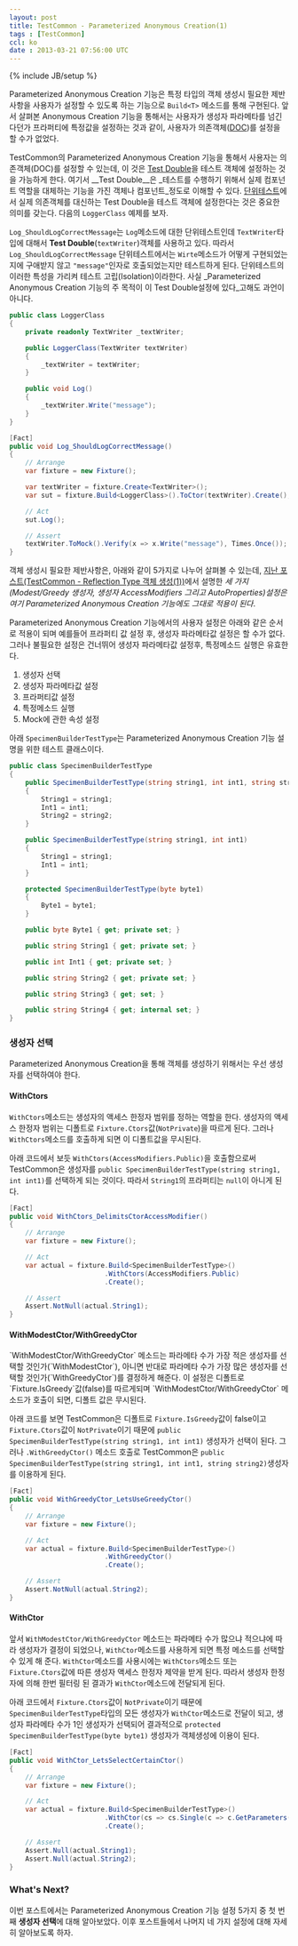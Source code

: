 ```yaml
---
layout: post
title: TestCommon - Parameterized Anonymous Creation(1)
tags : [TestCommon]
ccl: ko
date : 2013-03-21 07:56:00 UTC
---
```

{% include JB/setup %}

Parameterized Anonymous Creation 기능은 특정 타입의 객체 생성시
필요한 제반사항을 사용자가 설정할 수 있도록 하는 기능으로 `Build<T>` 메소드를 통해 구현된다.
앞서 살펴본 Anonymous Creation 기능을 통해서는 사용자가 생성자 파라메타를 넘긴다던가
프라퍼티에 특정값을 설정하는 것과 같이, 사용자가 의존객체([DOC])를 설정을 할 수가 없었다.

TestCommon의 Parameterized Anonymous Creation 기능을 통해서 사용자는 의존객체(DOC)를 설정할 수 있는데,
이 것은 [Test Double]을 테스트 객체에 설정하는 것을 가능하게 한다.
여기서 __Test Double__은 _테스트를 수행하기 위해서 실제 컴포넌트 역할을 대체하는 기능을 가진 객체나 컴포넌트_정도로 이해할 수 있다.
[단위테스트]에서 실제 의존객체를 대신하는 Test Double을 테스트 객체에 설정한다는 것은 중요한 의미를 갖는다.
다음의 `LoggerClass` 예제를 보자.

`Log_ShouldLogCorrectMessage`는 `Log`메소드에 대한 단위테스트인데
`TextWriter`타입에 대해서 __Test Double__(`textWriter`)객체를 사용하고 있다.
따라서 `Log_ShouldLogCorrectMessage` 단위테스트에서는 `Wirte`메소드가 어떻게 구현되었는지에 구애받지 않고
`"message"`인자로 호출되었는지만 테스트하게 된다. 단위테스트의 이러한 특성을 가리켜 테스트 고립(Isolation)이라한다.
사실 _Parameterized Anonymous Creation 기능의 주 목적이 이 Test Double설정에 있다_고해도 과언이 아니다.

```c#
public class LoggerClass
{
    private readonly TextWriter _textWriter;

    public LoggerClass(TextWriter textWriter)
    {
        _textWriter = textWriter;
    }

    public void Log()
    {
        _textWriter.Write("message");
    }
}

[Fact]
public void Log_ShouldLogCorrectMessage()
{
    // Arrange
    var fixture = new Fixture();

    var textWriter = fixture.Create<TextWriter>();
    var sut = fixture.Build<LoggerClass>().ToCtor(textWriter).Create();

    // Act
    sut.Log();

    // Assert
    textWriter.ToMock().Verify(x => x.Write("message"), Times.Once());
}
```

<!-- break -->

객체 생성시 필요한 제반사항은, 아래와 같이 5가지로 나누어 살펴볼 수 있는데,
[지난 포스트\(TestCommon - Reflection Type 객체 생성(1))]에서 설명한
_세 가지(Modest/Greedy 생성자, 생성자 AccessModifiers 그리고 AutoProperties)설정은
여기 Parameterized Anonymous Creation 기능에도 그대로 적용이 된다_.

Parameterized Anonymous Creation 기능에서의 사용자 설정은 아래와 같은 순서로 적용이 되며
예를들어 프라퍼티 값 설정 후, 생성자 파라메타값 설정은 할 수가 없다. 그러나 불필요한 설정은 건너뛰어
생성자 파라메타값 설정후, 특정메소드 실행은 유효한다.

1. 생성자 선택
2. 생성자 파라메타값 설정
3. 프라퍼티값 설정
4. 특정메소드 실행
5. Mock에 관한 속성 설정

아래 `SpecimenBuilderTestType`는 Parameterized Anonymous Creation 기능 설명을 위한
테스트 클래스이다.

<a id="SpecimenBuilderTestType"></a>

```c#
public class SpecimenBuilderTestType
{
    public SpecimenBuilderTestType(string string1, int int1, string string2)
    {
        String1 = string1;
        Int1 = int1;
        String2 = string2;
    }

    public SpecimenBuilderTestType(string string1, int int1)
    {
        String1 = string1;
        Int1 = int1;
    }

    protected SpecimenBuilderTestType(byte byte1)
    {
        Byte1 = byte1;
    }

    public byte Byte1 { get; private set; }

    public string String1 { get; private set; }

    public int Int1 { get; private set; }

    public string String2 { get; private set; }

    public string String3 { get; set; }

    public string String4 { get; internal set; }
}
```

<h3>생성자 선택</h3>

Parameterized Anonymous Creation을 통해 객체를 생성하기 위해서는 우선
생성자를 선택하여야 한다.

#### WithCtors
`WithCtors`메소드는 생성자의 액세스 한정자 범위를 정하는 역할을 한다.
생성자의 액세스 한정자 범위는 디폴트로 `Fixture.Ctors`값(`NotPrivate`)을 따르게 된다.
그러나 `WithCtors`메소드를 호출하게 되면 이 디폴트값을 무시된다.

아래 코드에서 보듯 `WithCtors(AccessModifiers.Public)`을 호출함으로써 TestCommon은
생성자를 `public SpecimenBuilderTestType(string string1, int int1)`를 선택하게 되는 것이다. 따라서
`String1`의 프라퍼티는 `null`이 아니게 된다.

```c#
[Fact]
public void WithCtors_DelimitsCtorAccessModifier()
{
    // Arrange
    var fixture = new Fixture();

    // Act
    var actual = fixture.Build<SpecimenBuilderTestType>()
                        .WithCtors(AccessModifiers.Public)
                        .Create();

    // Assert
    Assert.NotNull(actual.String1);
}
```

<h4>WithModestCtor/WithGreedyCtor</h4>
`WithModestCtor/WithGreedyCtor` 메소드는 파라메타 수가 가장 적은 생성자를 선택할 것인가(`WithModestCtor`),
아니면 반대로 파라메타 수가 가장 많은 생성자를 선택할 것인가(`WithGreedyCtor`)를 결정하게 해준다.
이 설정은 디폴트로 `Fixture.IsGreedy`값(false)를 따르게되며 `WithModestCtor/WithGreedyCtor` 메소드가 호출이 되면,
디폴트 값은 무시된다.

아래 코드를 보면 TestCommon은 디폴트로 `Fixture.IsGreedy`값이 false이고
`Fixture.Ctors`값이 `NotPrivate`이기 때문에 `public SpecimenBuilderTestType(string string1, int int1)` 생성자가
선택이 된다. 그러나 `.WithGreedyCtor()` 메소드 호출로 TestCommon은 
`public SpecimenBuilderTestType(string string1, int int1, string string2)`생성자를 이용하게 된다.


```c#
[Fact]
public void WithGreedyCtor_LetsUseGreedyCtor()
{
    // Arrange
    var fixture = new Fixture();

    // Act
    var actual = fixture.Build<SpecimenBuilderTestType>()
                        .WithGreedyCtor()
                        .Create();

    // Assert
    Assert.NotNull(actual.String2);
}
```

#### WithCtor
앞서 `WithModestCtor/WithGreedyCtor` 메소드는 파라메타 수가 많으냐 적으냐에 따라 생성자가 결정이 되었으나,
`WithCtor`메소드를 사용하게 되면 특정 메소드를 선택할 수 있게 해 준다.
`WithCtor`메소드를 사용시에는 `WithCtors`메소드 또는 `Fixture.Ctors`값에 따른 생성자 액세스 한정자 제약을 받게 된다.
따라서 생성자 한정자에 의해 한번 필터링 된 결과가 `WithCtor`메소드에 전달되게 된다.

아래 코드에서 `Fixture.Ctors`값이 `NotPrivate`이기 때문에 `SpecimenBuilderTestType`타입의 모든 생성자가 `WithCtor`메소드로 전달이 되고,
생성자 파라메타 수가 1인 생성자가 선택되어 결과적으로 `protected SpecimenBuilderTestType(byte byte1)` 생성자가 객체생성에 이용이 된다.

```c#
[Fact]
public void WithCtor_LetsSelectCertainCtor()
{
    // Arrange
    var fixture = new Fixture();

    // Act
    var actual = fixture.Build<SpecimenBuilderTestType>()
                        .WithCtor(cs => cs.Single(c => c.GetParameters().Length == 1))
                        .Create();

    // Assert
    Assert.Null(actual.String1);
    Assert.Null(actual.String2);
}
```

### What's Next?
이번 포스트에서는 Parameterized Anonymous Creation 기능 설정 5가지 중
첫 번째 **생성자 선택**에 대해 알아보았다.
이후 포스트들에서 나머지 네 가지 설정에 대해 자세히 알아보도록 하자.


[단위테스트]: http://ko.wikipedia.org/wiki/%EC%9C%A0%EB%8B%9B_%ED%85%8C%EC%8A%A4%ED%8A%B8
[Test Double]: http://xunitpatterns.com/Test%20Double.html
[지난 포스트\(TestCommon - Reflection Type 객체 생성(1))]: /TestCommon-Reflection-Type-객체-생성-1/
[DOC]: http://xunitpatterns.com/DOC.html
